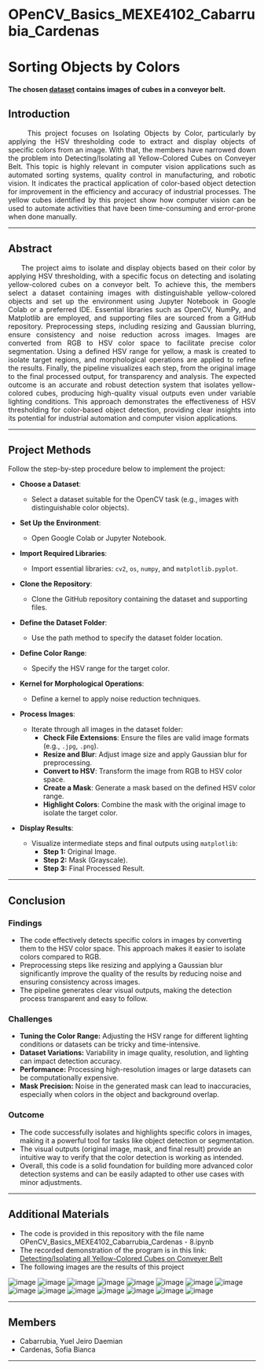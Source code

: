 # OPenCV_Basics_MEXE4102_Cabarrubia_Cardenas

# Sorting Objects by Colors
#### The chosen [dataset](https://github.com/DaemianMC/OPenCV_Basics_MEXE4102_Cabarrubia_Cardenas/tree/main/Dataset) contains images of cubes in a conveyor belt.

## Introduction
<p align="justify">
&nbsp;&nbsp;&nbsp;&nbsp;&nbsp;This project focuses on Isolating Objects by Color, particularly by applying the HSV thresholding code to extract and display objects of specific colors from an image. With that, the members have narrowed down the problem into Detecting/Isolating all Yellow-Colored Cubes on Conveyer Belt. This topic is highly relevant in computer vision applications such as automated sorting systems, quality control in manufacturing, and robotic vision. It indicates the practical application of color-based object detection for improvement in the efficiency and accuracy of industrial processes. The yellow cubes identified by this project show how computer vision can be used to automate activities that have been time-consuming and error-prone when done manually.
</p>

---

## Abstract
<p align="justify">
&nbsp;&nbsp;&nbsp;&nbsp;&nbsp;The project aims to isolate and display objects based on their color by applying HSV thresholding, with a specific focus on detecting and isolating yellow-colored cubes on a conveyor belt. To achieve this, the members select a dataset containing images with distinguishable yellow-colored objects and set up the environment using Jupyter Notebook in Google Colab or a preferred IDE. Essential libraries such as OpenCV, NumPy, and Matplotlib are employed, and supporting files are sourced from a GitHub repository. Preprocessing steps, including resizing and Gaussian blurring, ensure consistency and noise reduction across images. Images are converted from RGB to HSV color space to facilitate precise color segmentation. Using a defined HSV range for yellow, a mask is created to isolate target regions, and morphological operations are applied to refine the results. Finally, the pipeline visualizes each step, from the original image to the final processed output, for transparency and analysis. The expected outcome is an accurate and robust detection system that isolates yellow-colored cubes, producing high-quality visual outputs even under variable lighting conditions. This approach demonstrates the effectiveness of HSV thresholding for color-based object detection, providing clear insights into its potential for industrial automation and computer vision applications.
</p>

---

## Project Methods
Follow the step-by-step procedure below to implement the project:

- **Choose a Dataset**:
   - Select a dataset suitable for the OpenCV task (e.g., images with distinguishable color objects).

- **Set Up the Environment**:
   - Open Google Colab or Jupyter Notebook.

- **Import Required Libraries**:
   - Import essential libraries: `cv2`, `os`, `numpy`, and `matplotlib.pyplot`.

- **Clone the Repository**:
   - Clone the GitHub repository containing the dataset and supporting files.

- **Define the Dataset Folder**:
   - Use the path method to specify the dataset folder location.

- **Define Color Range**:
   - Specify the HSV range for the target color.

- **Kernel for Morphological Operations**:
   - Define a kernel to apply noise reduction techniques.

- **Process Images**:
   - Iterate through all images in the dataset folder:
     - **Check File Extensions**: Ensure the files are valid image formats (e.g., `.jpg`, `.png`).
     - **Resize and Blur**: Adjust image size and apply Gaussian blur for preprocessing.
     - **Convert to HSV**: Transform the image from RGB to HSV color space.
     - **Create a Mask**: Generate a mask based on the defined HSV color range.
     - **Highlight Colors**: Combine the mask with the original image to isolate the target color.

- **Display Results**:
   - Visualize intermediate steps and final outputs using `matplotlib`:
     - **Step 1:** Original Image.
     - **Step 2:** Mask (Grayscale).
     - **Step 3:** Final Processed Result.

---

## Conclusion

### Findings
- The code effectively detects specific colors in images by converting them to the HSV color space. This approach makes it easier to isolate colors compared to RGB.
- Preprocessing steps like resizing and applying a Gaussian blur significantly improve the quality of the results by reducing noise and ensuring consistency across images.
- The pipeline generates clear visual outputs, making the detection process transparent and easy to follow.

### Challenges
- **Tuning the Color Range:** Adjusting the HSV range for different lighting conditions or datasets can be tricky and time-intensive.
- **Dataset Variations:** Variability in image quality, resolution, and lighting can impact detection accuracy.
- **Performance:** Processing high-resolution images or large datasets can be computationally expensive.
- **Mask Precision:** Noise in the generated mask can lead to inaccuracies, especially when colors in the object and background overlap.

### Outcome
- The code successfully isolates and highlights specific colors in images, making it a powerful tool for tasks like object detection or segmentation.
- The visual outputs (original image, mask, and final result) provide an intuitive way to verify that the color detection is working as intended.
- Overall, this code is a solid foundation for building more advanced color detection systems and can be easily adapted to other use cases with minor adjustments.

---

## Additional Materials
- The code is provided in this repository with the file name OPenCV_Basics_MEXE4102_Cabarrubia_Cardenas - 8.ipynb
- The recorded demonstration of the program is in this link: [Detecting/Isolating all Yellow-Colored Cubes on Conveyer Belt](https://drive.google.com/file/d/1kEZ54xcnDyYn2CnZ0eXrDpo7Q17oBnbg/view?usp=drive_link)
- The following images are the results of this project

![image](https://github.com/user-attachments/assets/86a120de-e5ac-49b2-b8fd-2ad82bfd1eaf)
![image](https://github.com/user-attachments/assets/e8647f46-22ba-484c-991f-0485e16a514a)
![image](https://github.com/user-attachments/assets/344c8af5-2082-439c-af43-293952c90a76)
![image](https://github.com/user-attachments/assets/ef15ca61-075e-4f43-b572-c2c34d4f9f40)
![image](https://github.com/user-attachments/assets/4edaa440-4105-42bd-aa2d-6608f6a35e4e)
![image](https://github.com/user-attachments/assets/558b8d1a-1060-4fb5-8062-43426a2521e3)
![image](https://github.com/user-attachments/assets/faee282c-4950-4fbb-b17a-ddb01633b37c)
![image](https://github.com/user-attachments/assets/902f8f10-da4f-47e6-ba9a-c20004662e4b)
![image](https://github.com/user-attachments/assets/e144e98e-2b4e-41c7-8bdc-b90b75b93244)
![image](https://github.com/user-attachments/assets/9ea1cdd7-d906-402e-b17e-4dc60b059fe0)
![image](https://github.com/user-attachments/assets/99025dff-8e21-44fc-aa28-c81acb29c442)
![image](https://github.com/user-attachments/assets/004f9284-b478-4407-8c99-dc3c83b9e65e)
![image](https://github.com/user-attachments/assets/3d27d88c-8bd5-4373-9bf8-75b5ebed349f)
![image](https://github.com/user-attachments/assets/e5b5f4cf-c56f-48d7-a699-0c606cce2aaf)
![image](https://github.com/user-attachments/assets/27c67f73-a9ab-4828-85a9-856a076eac71)

---

## Members
- Cabarrubia, Yuel Jeiro Daemian
- Cardenas, Sofia Bianca
---
